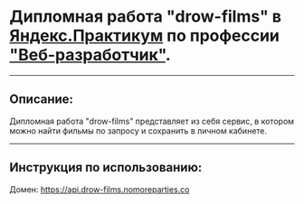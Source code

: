 # Дипломная работа "drow-films" в [Яндекс.Практикум](https://practicum.yandex.ru) по профессии ["Веб-разработчик"](https://practicum.yandex.ru/web/).

---

## Описание:

Дипломная работа "drow-films" представляет из себя cервис, в котором можно найти фильмы по запросу и сохранить в личном кабинете.

---

## Инструкция по использованию:

Домен: https://api.drow-films.nomoreparties.co
